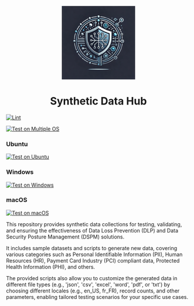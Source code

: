 <div align="center">
  <img src="https://github.com/samerfarida/SyntheticDataHub/blob/main/.resources/syntheticdatahub-logo.webp" alt="Logo Image" width="200"/>
  <h1>Synthetic Data Hub</h1>
</div>

[![Lint](https://github.com/samerfarida/SyntheticDataHub/actions/workflows/lint.yml/badge.svg)](https://github.com/samerfarida/SyntheticDataHub/actions/workflows/lint.yml)

[![Test on Multiple OS](https://github.com/samerfarida/SyntheticDataHub/actions/workflows/test.yml/badge.svg)](https://github.com/samerfarida/SyntheticDataHub/actions/workflows/test.yml)

### Ubuntu

[![Test on Ubuntu](https://github.com/samerfarida/SyntheticDataHub/actions/workflows/test.yml/badge.svg?branch=main&event=push&job=test_ubuntu)](https://github.com/samerfarida/SyntheticDataHub/actions/workflows/test.yml)

### Windows

[![Test on Windows](https://github.com/samerfarida/SyntheticDataHub/actions/workflows/test.yml/badge.svg?branch=main&event=push&job=test_windows)](https://github.com/samerfarida/SyntheticDataHub/actions/workflows/test.yml)

### macOS

[![Test on macOS](https://github.com/samerfarida/SyntheticDataHub/actions/workflows/test.yml/badge.svg?branch=main&event=push&job=test_macos)](https://github.com/samerfarida/SyntheticDataHub/actions/workflows/test.yml)

This repository provides synthetic data collections for testing, validating, and ensuring the effectiveness of Data Loss Prevention (DLP) and Data Security Posture Management (DSPM) solutions.

It includes sample datasets and scripts to generate new data, covering various categories such as Personal Identifiable Information (PII), Human Resources (HR), Payment Card Industry (PCI) compliant data, Protected Health Information (PHI), and others.

The provided scripts also allow you to customize the generated data in different file types (e.g., 'json', 'csv', 'excel', 'word', 'pdf', or 'txt') by choosing different locales (e.g., en_US, fr_FR), record counts, and other parameters, enabling tailored testing scenarios for your specific use cases.
